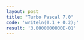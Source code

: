 ```yaml
---
layout: post
title: "Turbo Pascal 7.0"
code: 'writeln(0.1 + 0.2);'
result: '3.0000000000E-01'
---
```

